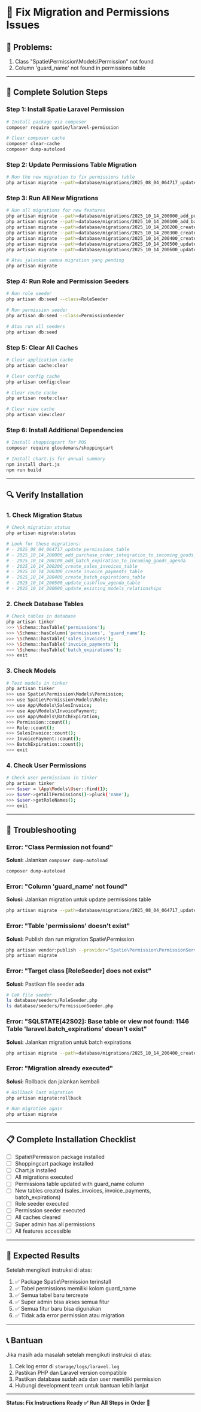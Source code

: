 # 🔧 Fix Migration and Permissions Issues

## 🚨 **Problems:**
1. Class "Spatie\Permission\Models\Permission" not found
2. Column 'guard_name' not found in permissions table

---

## 🎯 **Complete Solution Steps**

### **Step 1: Install Spatie Laravel Permission**
```bash
# Install package via composer
composer require spatie/laravel-permission

# Clear composer cache
composer clear-cache
composer dump-autoload
```

### **Step 2: Update Permissions Table Migration**
```bash
# Run the new migration to fix permissions table
php artisan migrate --path=database/migrations/2025_08_04_064717_update_permissions_table.php
```

### **Step 3: Run All New Migrations**
```bash
# Run all migrations for new features
php artisan migrate --path=database/migrations/2025_10_14_200000_add_purchase_order_integration_to_incoming_goods_agenda.php
php artisan migrate --path=database/migrations/2025_10_14_200100_add_batch_expiration_to_incoming_goods_agenda.php
php artisan migrate --path=database/migrations/2025_10_14_200200_create_sales_invoices_table.php
php artisan migrate --path=database/migrations/2025_10_14_200300_create_invoice_payments_table.php
php artisan migrate --path=database/migrations/2025_10_14_200400_create_batch_expirations_table.php
php artisan migrate --path=database/migrations/2025_10_14_200500_update_cashflow_agenda_table.php
php artisan migrate --path=database/migrations/2025_10_14_200600_update_existing_models_relationships.php

# Atau jalankan semua migration yang pending
php artisan migrate
```

### **Step 4: Run Role and Permission Seeders**
```bash
# Run role seeder
php artisan db:seed --class=RoleSeeder

# Run permission seeder
php artisan db:seed --class=PermissionSeeder

# Atau run all seeders
php artisan db:seed
```

### **Step 5: Clear All Caches**
```bash
# Clear application cache
php artisan cache:clear

# Clear config cache
php artisan config:clear

# Clear route cache
php artisan route:clear

# Clear view cache
php artisan view:clear
```

### **Step 6: Install Additional Dependencies**
```bash
# Install shoppingcart for POS
composer require gloudemans/shoppingcart

# Install chart.js for annual summary
npm install chart.js
npm run build
```

---

## 🔍 **Verify Installation**

### **1. Check Migration Status**
```bash
# Check migration status
php artisan migrate:status

# Look for these migrations:
# - 2025_08_04_064717_update_permissions_table
# - 2025_10_14_200000_add_purchase_order_integration_to_incoming_goods_agenda
# - 2025_10_14_200100_add_batch_expiration_to_incoming_goods_agenda
# - 2025_10_14_200200_create_sales_invoices_table
# - 2025_10_14_200300_create_invoice_payments_table
# - 2025_10_14_200400_create_batch_expirations_table
# - 2025_10_14_200500_update_cashflow_agenda_table
# - 2025_10_14_200600_update_existing_models_relationships
```

### **2. Check Database Tables**
```bash
# Check tables in database
php artisan tinker
>>> \Schema::hasTable('permissions');
>>> \Schema::hasColumn('permissions', 'guard_name');
>>> \Schema::hasTable('sales_invoices');
>>> \Schema::hasTable('invoice_payments');
>>> \Schema::hasTable('batch_expirations');
>>> exit
```

### **3. Check Models**
```bash
# Test models in tinker
php artisan tinker
>>> use Spatie\Permission\Models\Permission;
>>> use Spatie\Permission\Models\Role;
>>> use App\Models\SalesInvoice;
>>> use App\Models\InvoicePayment;
>>> use App\Models\BatchExpiration;
>>> Permission::count();
>>> Role::count();
>>> SalesInvoice::count();
>>> InvoicePayment::count();
>>> BatchExpiration::count();
>>> exit
```

### **4. Check User Permissions**
```bash
# Check user permissions in tinker
php artisan tinker
>>> $user = \App\Models\User::find(1);
>>> $user->getAllPermissions()->pluck('name');
>>> $user->getRoleNames();
>>> exit
```

---

## 🚨 **Troubleshooting**

### **Error: "Class Permission not found"**
**Solusi:** Jalankan `composer dump-autoload`
```bash
composer dump-autoload
```

### **Error: "Column 'guard_name' not found"**
**Solusi:** Jalankan migration untuk update permissions table
```bash
php artisan migrate --path=database/migrations/2025_08_04_064717_update_permissions_table.php
```

### **Error: "Table 'permissions' doesn't exist"**
**Solusi:** Publish dan run migration Spatie\Permission
```bash
php artisan vendor:publish --provider="Spatie\Permission\PermissionServiceProvider"
php artisan migrate
```

### **Error: "Target class [RoleSeeder] does not exist"**
**Solusi:** Pastikan file seeder ada
```bash
# Cek file seeder
ls database/seeders/RoleSeeder.php
ls database/seeders/PermissionSeeder.php
```

### **Error: "SQLSTATE[42S02]: Base table or view not found: 1146 Table 'laravel.batch_expirations' doesn't exist"**
**Solusi:** Jalankan migration untuk batch expirations
```bash
php artisan migrate --path=database/migrations/2025_10_14_200400_create_batch_expirations_table.php
```

### **Error: "Migration already executed"**
**Solusi:** Rollback dan jalankan kembali
```bash
# Rollback last migration
php artisan migrate:rollback

# Run migration again
php artisan migrate
```

---

## 📋 **Complete Installation Checklist**

- [ ] Spatie\Permission package installed
- [ ] Shoppingcart package installed
- [ ] Chart.js installed
- [ ] All migrations executed
- [ ] Permissions table updated with guard_name column
- [ ] New tables created (sales_invoices, invoice_payments, batch_expirations)
- [ ] Role seeder executed
- [ ] Permission seeder executed
- [ ] All caches cleared
- [ ] Super admin has all permissions
- [ ] All features accessible

---

## 🎯 **Expected Results**

Setelah mengikuti instruksi di atas:

1. ✅ Package Spatie\Permission terinstall
2. ✅ Tabel permissions memiliki kolom guard_name
3. ✅ Semua tabel baru tercreate
4. ✅ Super admin bisa akses semua fitur
5. ✅ Semua fitur baru bisa digunakan
6. ✅ Tidak ada error permission atau migration

---

## 📞 **Bantuan**

Jika masih ada masalah setelah mengikuti instruksi di atas:

1. Cek log error di `storage/logs/laravel.log`
2. Pastikan PHP dan Laravel version compatible
3. Pastikan database sudah ada dan user memiliki permission
4. Hubungi development team untuk bantuan lebih lanjut

---

**Status: Fix Instructions Ready ✅**
**Run All Steps in Order 🚀**